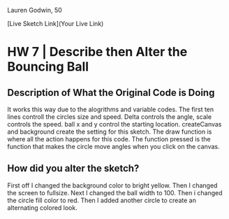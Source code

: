 Lauren Godwin, 50

[Live Sketch Link](Your Live Link)


# HW 7 | Describe then Alter the Bouncing Ball

## Description of What the Original Code is Doing
<p>It works this way due to the alogrithms and variable codes. The first ten lines controll the circles size and speed. Delta controls the angle, scale controls the speed. ball x and y control the starting location. createCanvas and background create the setting for this sketch. The draw function is where all the action happens for this code. The function pressed is the function that makes the circle move angles when you click on the canvas.</p>


## How did you alter the sketch?
<p>First off I changed the background color to bright yellow. Then I changed the screen to fullsize. Next I changed the ball width to 100. Then i changed the circle fill color to red. Then I added another circle to create an alternating colored look.</p>
